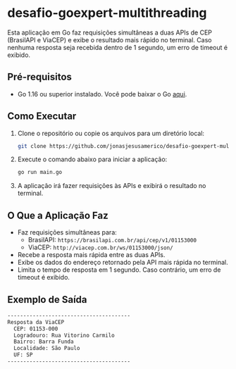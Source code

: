 # desafio-goexpert-multithreading


Esta aplicação em Go faz requisições simultâneas a duas APIs de CEP (BrasilAPI e ViaCEP) e exibe o resultado mais rápido no terminal. Caso nenhuma resposta seja recebida dentro de 1 segundo, um erro de timeout é exibido.

## Pré-requisitos

- Go 1.16 ou superior instalado. Você pode baixar o Go [aqui](https://golang.org/dl/).

## Como Executar

1. Clone o repositório ou copie os arquivos para um diretório local:

    ```sh
    git clone https://github.com/jonasjesusamerico/desafio-goexpert-multithreading.git
    ```

2. Execute o comando abaixo para iniciar a aplicação:

    ```sh
    go run main.go
    ```

3. A aplicação irá fazer requisições às APIs e exibirá o resultado no terminal.

## O Que a Aplicação Faz

- Faz requisições simultâneas para:
  - BrasilAPI: `https://brasilapi.com.br/api/cep/v1/01153000`
  - ViaCEP: `http://viacep.com.br/ws/01153000/json/`
- Recebe a resposta mais rápida entre as duas APIs.
- Exibe os dados do endereço retornado pela API mais rápida no terminal.
- Limita o tempo de resposta em 1 segundo. Caso contrário, um erro de timeout é exibido.

## Exemplo de Saída

```sh
---------------------------------------
Resposta da ViaCEP
  CEP: 01153-000
  Logradouro: Rua Vitorino Carmilo
  Bairro: Barra Funda
  Localidade: São Paulo
  UF: SP
---------------------------------------
